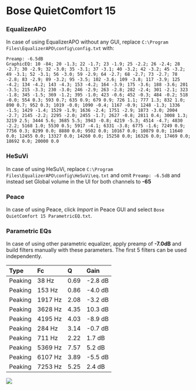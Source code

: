 # Bose QuietComfort 15

### EqualizerAPO
In case of using EqualizerAPO without any GUI, replace `C:\Program Files\EqualizerAPO\config\config.txt`
with:
```
Preamp: -6.5dB
GraphicEQ: 10 -84; 20 -1.3; 22 -1.7; 23 -1.9; 25 -2.2; 26 -2.4; 28 -2.7; 30 -2.9; 32 -3.0; 35 -3.1; 37 -3.1; 40 -3.2; 42 -3.2; 45 -3.2; 49 -3.1; 52 -3.1; 56 -3.0; 59 -2.9; 64 -2.7; 68 -2.7; 73 -2.7; 78 -2.8; 83 -2.9; 89 -3.2; 95 -3.5; 102 -3.6; 109 -3.8; 117 -3.9; 125 -4.2; 134 -4.2; 143 -4.3; 153 -4.2; 164 -3.9; 175 -3.6; 188 -3.6; 201 -3.5; 215 -3.3; 230 -3.0; 246 -2.9; 263 -2.8; 282 -2.4; 301 -2.1; 323 -1.8; 345 -1.5; 369 -1.2; 395 -1.0; 423 -0.6; 452 -0.3; 484 -0.2; 518 -0.0; 554 0.3; 593 0.7; 635 0.9; 679 0.9; 726 1.1; 777 1.3; 832 1.0; 890 0.7; 952 0.3; 1019 -0.0; 1090 -0.4; 1167 -0.9; 1248 -1.3; 1336 -1.5; 1429 -1.4; 1529 -1.9; 1636 -2.4; 1751 -2.9; 1873 -3.0; 2004 -2.7; 2145 -2.2; 2295 -2.0; 2455 -1.7; 2627 -0.8; 2811 0.4; 3008 1.3; 3219 2.5; 3444 5.6; 3685 5.5; 3943 -0.8; 4219 -5.3; 4514 -4.7; 4830 -2.2; 5168 1.0; 5530 0.5; 5917 -4.1; 6331 -3.8; 6775 -1.6; 7249 0.9; 7756 0.3; 8299 0.0; 8880 0.0; 9502 0.0; 10167 0.0; 10879 0.0; 11640 0.0; 12455 0.0; 13327 0.0; 14260 0.0; 15258 0.0; 16326 0.0; 17469 0.0; 18692 0.0; 20000 0.0
```

### HeSuVi
In case of using HeSuVi, replace `C:\Program Files\EqualizerAPO\config\HeSuVi\eq.txt` and omit `Preamp:
-6.5dB` and instead set Global volume in the UI for both channels to **-65**

### Peace
In case of using Peace, click *Import* in Peace GUI and select `Bose QuietComfort 15 ParametricEQ.txt`.

### Parametric EQs
In case of using other parametric equalizer, apply preamp of **-7.0dB** and build filters manually with
these parameters. The first 5 filters can be used independently.

| Type    | Fc      |    Q | Gain    |
|:--------|:--------|:-----|:--------|
| Peaking | 38 Hz   | 0.69 | -2.8 dB |
| Peaking | 153 Hz  | 0.86 | -4.0 dB |
| Peaking | 1917 Hz | 2.08 | -3.2 dB |
| Peaking | 3628 Hz | 4.35 | 10.3 dB |
| Peaking | 4195 Hz | 4.03 | -8.9 dB |
| Peaking | 284 Hz  | 3.14 | -0.7 dB |
| Peaking | 711 Hz  | 2.22 | 1.7 dB  |
| Peaking | 5369 Hz | 7.57 | 5.2 dB  |
| Peaking | 6107 Hz | 3.89 | -5.5 dB |
| Peaking | 7253 Hz | 5.25 | 2.4 dB  |

![](https://raw.githubusercontent.com/jaakkopasanen/AutoEq/master/results/innerfidelity/sbaf-serious/Bose%20QuietComfort%2015/Bose%20QuietComfort%2015.png)